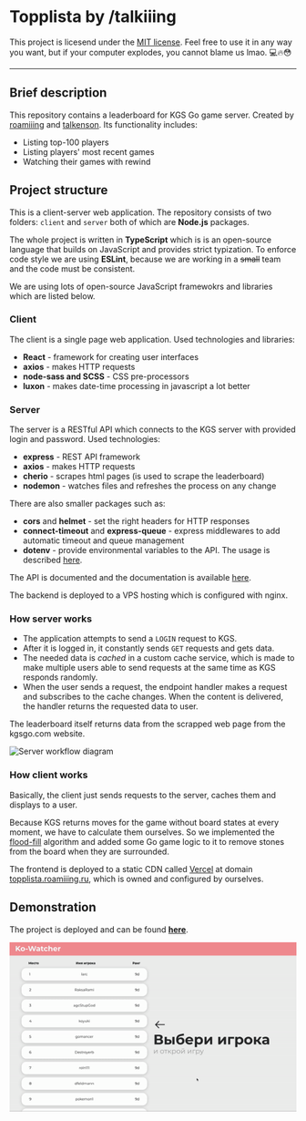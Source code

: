 # **Topplista** by /talkiiing

This project is licesend under the [MIT license](LICENSE). Feel free to use it in any way you want, but if your computer explodes, you cannot blame us lmao. 💻🔥😳

---

## Brief description
This repository contains a leaderboard for KGS Go game server. Created by [roamiiing](github.com/roamiiing) and [talkenson](github.com/talkenson). Its functionality includes:
- Listing top-100 players
- Listing players' most recent games
- Watching their games with rewind

## Project structure
This is a client-server web application. The repository consists of two folders: `client` and `server` both of which are **Node.js** packages.

The whole project is written in **TypeScript** which is is an open-source language that builds on JavaScript and provides strict typization. To enforce code style we are using **ESLint**, because we are working in a ~~small~~ team and the code must be consistent.

We are using lots of open-source JavaScript framewokrs and libraries which are listed below.

### Client
The client is a single page web application. Used technologies and libraries:
* **React** - framework for creating user interfaces
* **axios** - makes HTTP requests
* **node-sass and SCSS** - CSS pre-processors
* **luxon** - makes date-time processing in javascript a lot better

### Server
The server is a RESTful API which connects to the KGS server with provided login and password. Used technologies:
* **express** - REST API framework
* **axios** - makes HTTP requests
* **cherio** - scrapes html pages (is used to scrape the leaderboard)
* **nodemon** - watches files and refreshes the process on any change

There are also smaller packages such as:
* **cors** and **helmet** - set the right headers for HTTP responses
* **connect-timeout** and **express-queue** - express middlewares to add automatic timeout and queue management
* **dotenv** - provide environmental variables to the API. The usage is described [here](server/README.md).

The API is documented and the documentation is available [here](server/README.md).

The backend is deployed to a VPS hosting which is configured with nginx.

### How server works
* The application attempts to send a `LOGIN` request to KGS.
* After it is logged in, it constantly sends `GET` requests and gets data.
* The needed data is *cached* in a custom cache service, which is made to make multiple users able to send requests at the same time as KGS responds randomly.
* When the user sends a request, the endpoint handler makes a request and subscribes to the cache changes. When the content is delivered, the handler returns the requested data to user.

The leaderboard itself returns data from the scrapped web page from the kgsgo.com website.

![Server workflow diagram](https://i.ibb.co/s9K0rQb/diagram-server.png)

### How client works
Basically, the client just sends requests to the server, caches them and displays to a user.

Because KGS returns moves for the game without board states at every moment, we have to calculate them ourselves. So we implemented the [flood-fill](https://en.wikipedia.org/wiki/Flood_fill) algorithm and added some Go game logic to it to remove stones from the board when they are surrounded.

The frontend is deployed to a static CDN called [Vercel](vercel.com) at domain [topplista.roamiiing.ru](https://topplista.roamiiing.ru), which is owned and configured by ourselves.

## Demonstration

The project is deployed and can be found [**here**](https://topplista.roamiiing.ru).

![Demonstration](DEMO.gif)
